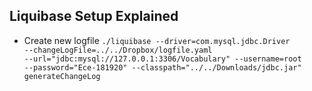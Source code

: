 ## Liquibase Setup Explained ##

* Create new logfile
<code>./liquibase --driver=com.mysql.jdbc.Driver
             --changeLogFile=../../Dropbox/logfile.yaml
             --url="jdbc:mysql://127.0.0.1:3306/Vocabulary"
             --username=root --password="Ece-181920"
             --classpath="../../Downloads/jdbc.jar"
             generateChangeLog</code>

